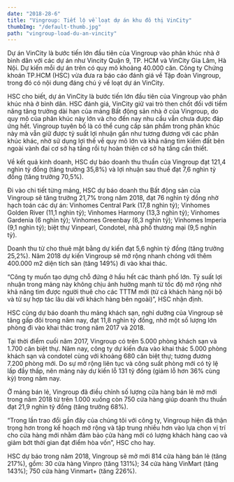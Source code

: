 ```yaml
---
date: "2018-28-6"
title: "Vingroup: Tiết lộ về loạt dự án khu đô thị VinCity"
thumbImg: "/default-thumb.jpg"
path: "vingroup-load-du-an-vincity"
---
```

Dự án VinCity là bước tiến lớn đầu tiên của Vingroup vào phân khúc nhà ở bình dân với các dự án như Vincity Quận 9, TP. HCM và VinCity Gia Lâm, Hà Nội. Dự kiến mỗi dự án trên có quy mô khoảng 40.000 căn.
Công ty Chứng khoán TP.HCM (HSC) vừa đưa ra báo cáo đánh giá về Tập đoàn Vingroup, trong đó có nội dung đáng chú ý về loạt dự án VinCity.

HSC cho biết, dự án VinCity là bước tiến lớn đầu tiên của Vingroup vào phân khúc nhà ở bình dân. HSC đánh giá, VinCity giữ vai trò then chốt đối với tiềm năng tăng trưởng dài hạn của mảng Bất động sản nhà ở của Vingroup, do quy mô của phân khúc này lớn và cho đến nay nhu cầu vẫn chưa được đáp ứng hết.
Vingroup tuyên bố là có thể cung cấp sản phẩm trong phân khúc này mà vẫn giữ được tỷ suất lợi nhuận gần như tương đương với các phân khúc khác, nhờ sử dụng lợi thế về quy mô lớn và khả năng tìm kiếm đất bên ngoài vành đai cơ sở hạ tầng rồi tự hoàn thiện cơ sở hạ tầng cần thiết.

Về kết quả kinh doanh, HSC dự báo doanh thu thuần của Vingroup đạt 121,4 nghìn tỷ đồng (tăng trưởng 35,8%) và lợi nhuận sau thuế đạt 7,6 nghìn tỷ đồng (tăng trưởng 70,5%).

Đi vào chi tiết từng mảng, HSC dự báo doanh thu Bất động sản của Vingroup sẽ tăng trưởng 21,7% trong năm 2018, đạt 76 nghìn tỷ đồng nhờ hạch toán các dự án: Vinhomes Central Park (17,8 nghìn tỷ); Vinhomes Golden River (11,1 nghìn tỷ); Vinhomes Harmony (13,3 nghìn tỷ); Vinhomes Gardenia (6 nghìn tỷ); Vinhomes Greenbay (6,3 nghìn tỷ); Vinhomes Imperia (9,1 nghìn tỷ); biệt thự Vinpearl, Condotel, nhà phố thương mại (9,5 nghìn tỷ).

Doanh thu từ cho thuê mặt bằng dự kiến đạt 5,6 nghìn tỷ đồng (tăng trưởng 25,2%). Năm 2018 dự kiến Vingroup sẽ mở rộng nhanh chóng với thêm 400.000 m2 diện tích sàn (tăng 149%) đi vào khai thác.

“Công ty muốn tạo dựng chỗ đứng ở hầu hết các thành phố lớn. Tỷ suất lợi nhuận trong mảng này không chịu ảnh hưởng mạnh từ tốc độ mở rộng nhờ khả năng tìm được người thuê cho các TTTM mới (từ cả khách hàng nội bộ và từ sự hợp tác lâu dài với khách hàng bên ngoài)”, HSC nhận định.

HSC cũng dự báo doanh thu mảng khách sạn, nghỉ dưỡng của Vingroup sẽ tăng gấp đôi trong năm nay, đạt 11,8 nghìn tỷ đồng, nhờ một số lượng lớn phòng đi vào khai thác trong năm 2017 và 2018.

Tại thời điểm cuối năm 2017, Vingroup có trên 5.000 phòng khách sạn và 1.700 căn biệt thự. Năm nay, công ty dự kiến đưa vào khai thác 5.000 phòng khách sạn và condotel cùng với khoảng 680 căn biệt thự; tương đương 7.200 phòng mới. Do sự mở rộng liên tục và công suất phòng mới có tỷ lệ lấp đầy thấp, nên mảng này dự kiến lỗ 131 tỷ đồng (giảm lỗ hơn 36% cùng kỳ) trong năm nay.

Ở mảng bán lẻ, Vingroup đã điều chỉnh số lượng cửa hàng bán lẻ mở mới trong năm 2018 từ trên 1.000 xuống còn 750 cửa hàng giúp doanh thu thuần đạt 21,9 nghìn tỷ đồng (tăng trưởng 68%).

“Trong lần trao đổi gần đây của chúng tôi với công ty, Vingroup hiện đã thận trọng hơn trong kế hoạch mở rộng và tập trung nhiều hơn vào lựa chọn vị trí cho cửa hàng mới nhằm đảm bảo cửa hàng mới có lượng khách hàng cao và giảm bớt thời gian đạt điểm hòa vốn”, HSC cho hay.

HSC dự báo trong năm 2018, Vingroup sẽ mở mới 814 cửa hàng bán lẻ (tăng 217%), gồm: 30 cửa hàng Vinpro (tăng 131%); 34 cửa hàng VinMart (tăng 143%); 750 cửa hàng Vinmart+ (tăng 226%).